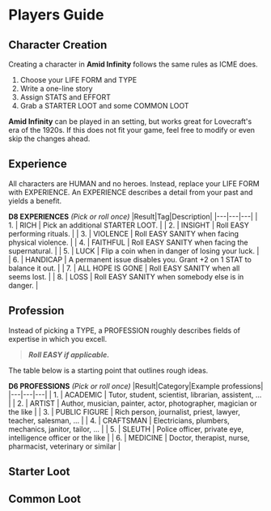 # Players Guide

## Character Creation

Creating a character in **Amid Infinity** follows the same rules as ICME does.
1. Choose your LIFE FORM and TYPE
3. Write a one-line story
4. Assign STATS and EFFORT
5. Grab a STARTER LOOT and some COMMON LOOT

**Amid Infinity** can be played in an setting, but works great for Lovecraft's era of the 1920s. If this does not fit your game, feel free to modify or even skip the changes ahead.

## Experience

All characters are HUMAN and no heroes. Instead, replace your LIFE FORM with EXPERIENCE. An EXPERIENCE describes a detail from your past and yields a benefit.

**D8 EXPERIENCES** *(Pick or roll once)*
|Result|Tag|Description|
|---|---|---|
| 1. | RICH | Pick an additional STARTER LOOT. |
| 2. | INSIGHT | Roll EASY performing rituals. |
| 3. | VIOLENCE | Roll EASY SANITY when facing physical violence. |
| 4. | FAITHFUL | Roll EASY SANITY when facing the supernatural. |
| 5. | LUCK | Flip a coin when in danger of losing your luck. |
| 6. | HANDICAP | A permanent issue disables you. Grant +2 on 1 STAT to balance it out. |
| 7. | ALL HOPE IS GONE | Roll EASY SANITY when all seems lost. |
| 8. | LOSS | Roll EASY SANITY when somebody else is in danger. |

## Profession

Instead of picking a TYPE, a PROFESSION roughly describes fields of expertise in which you excell.

> ***Roll EASY if applicable.***

The table below is a starting point that outlines rough ideas.

**D6 PROFESSIONS** *(Pick or roll once)*
|Result|Category|Example professions|
|---|---|---|
| 1. | ACADEMIC | Tutor, student, scientist, librarian, assistent, ... |
| 2. | ARTIST | Author, musician, painter, actor, photographer, magician or the like |
| 3. | PUBLIC FIGURE | Rich person, journalist, priest, lawyer, teacher, salesman, ... |
| 4. | CRAFTSMAN | Electricians, plumbers, mechanics, janitor, tailor, ... |
| 5. | SLEUTH | Police officer, private eye, intelligence officer or the like |
| 6. | MEDICINE | Doctor, therapist, nurse, pharmacist, veterinary or similar |

## Starter Loot

## Common Loot

